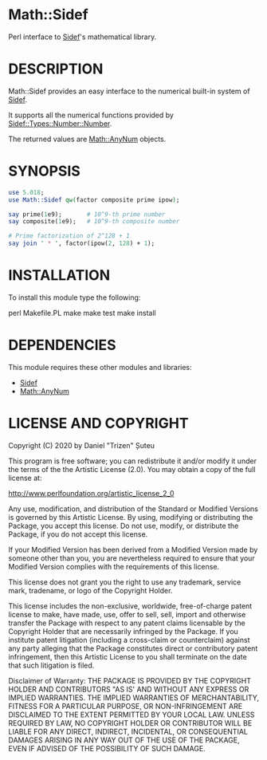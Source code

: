 # Math::Sidef

Perl interface to [Sidef](https://metacpan.org/release/Sidef)'s mathematical library.

# DESCRIPTION

Math::Sidef provides an easy interface to the numerical built-in system of [Sidef](https://metacpan.org/release/Sidef).

It supports all the numerical functions provided by [Sidef::Types::Number::Number](https://metacpan.org/pod/Sidef::Types::Number::Number).

The returned values are [Math::AnyNum](https://metacpan.org/release/Math-AnyNum) objects.

# SYNOPSIS

```perl
use 5.018;
use Math::Sidef qw(factor composite prime ipow);

say prime(1e9);       # 10^9-th prime number
say composite(1e9);   # 10^9-th composite number

# Prime factorization of 2^128 + 1
say join ' * ', factor(ipow(2, 128) + 1);
```

# INSTALLATION

To install this module type the following:

   perl Makefile.PL
   make
   make test
   make install

# DEPENDENCIES

This module requires these other modules and libraries:

* [Sidef](https://metacpan.org/release/Sidef)
* [Math::AnyNum](https://metacpan.org/release/Math-AnyNum)

# LICENSE AND COPYRIGHT

Copyright (C) 2020 by Daniel "Trizen" Șuteu

This program is free software; you can redistribute it and/or modify it
under the terms of the the Artistic License (2.0). You may obtain a
copy of the full license at:

http://www.perlfoundation.org/artistic_license_2_0

Any use, modification, and distribution of the Standard or Modified
Versions is governed by this Artistic License. By using, modifying or
distributing the Package, you accept this license. Do not use, modify,
or distribute the Package, if you do not accept this license.

If your Modified Version has been derived from a Modified Version made
by someone other than you, you are nevertheless required to ensure that
your Modified Version complies with the requirements of this license.

This license does not grant you the right to use any trademark, service
mark, tradename, or logo of the Copyright Holder.

This license includes the non-exclusive, worldwide, free-of-charge
patent license to make, have made, use, offer to sell, sell, import and
otherwise transfer the Package with respect to any patent claims
licensable by the Copyright Holder that are necessarily infringed by the
Package. If you institute patent litigation (including a cross-claim or
counterclaim) against any party alleging that the Package constitutes
direct or contributory patent infringement, then this Artistic License
to you shall terminate on the date that such litigation is filed.

Disclaimer of Warranty: THE PACKAGE IS PROVIDED BY THE COPYRIGHT HOLDER
AND CONTRIBUTORS "AS IS' AND WITHOUT ANY EXPRESS OR IMPLIED WARRANTIES.
THE IMPLIED WARRANTIES OF MERCHANTABILITY, FITNESS FOR A PARTICULAR
PURPOSE, OR NON-INFRINGEMENT ARE DISCLAIMED TO THE EXTENT PERMITTED BY
YOUR LOCAL LAW. UNLESS REQUIRED BY LAW, NO COPYRIGHT HOLDER OR
CONTRIBUTOR WILL BE LIABLE FOR ANY DIRECT, INDIRECT, INCIDENTAL, OR
CONSEQUENTIAL DAMAGES ARISING IN ANY WAY OUT OF THE USE OF THE PACKAGE,
EVEN IF ADVISED OF THE POSSIBILITY OF SUCH DAMAGE.
